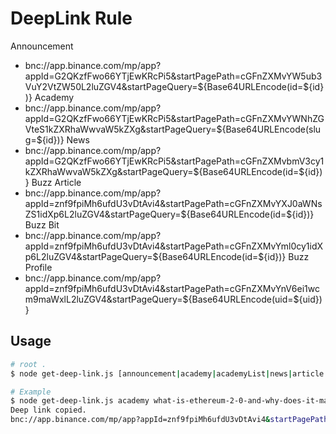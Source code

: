 # DeepLink Rule

Announcement
  * bnc://app.binance.com/mp/app?appId=G2QKzfFwo66YTjEwKRcPi5&startPagePath=cGFnZXMvYW5ub3VuY2VtZW50L2luZGV4&startPageQuery=${Base64URLEncode(id=${id})}
Academy
  * bnc://app.binance.com/mp/app?appId=G2QKzfFwo66YTjEwKRcPi5&startPagePath=cGFnZXMvYWNhZGVteS1kZXRhaWwvaW5kZXg&startPageQuery=${Base64URLEncode(slug=${id})}
News
  * bnc://app.binance.com/mp/app?appId=G2QKzfFwo66YTjEwKRcPi5&startPagePath=cGFnZXMvbmV3cy1kZXRhaWwvaW5kZXg&startPageQuery=${Base64URLEncode(id=${id})}
Buzz Article
  * bnc://app.binance.com/mp/app?appId=znf9fpiMh6ufdU3vDtAvi4&startPagePath=cGFnZXMvYXJ0aWNsZS1idXp6L2luZGV4&startPageQuery=${Base64URLEncode(id=${id})}
Buzz Bit
  * bnc://app.binance.com/mp/app?appId=znf9fpiMh6ufdU3vDtAvi4&startPagePath=cGFnZXMvYml0cy1idXp6L2luZGV4&startPageQuery=${Base64URLEncode(id=${id})}
Buzz Profile
  * bnc://app.binance.com/mp/app?appId=znf9fpiMh6ufdU3vDtAvi4&startPagePath=cGFnZXMvYnV6ei1wcm9maWxlL2luZGV4&startPageQuery=${Base64URLEncode(uid=${uid})}

## Usage

```bash
# root .
$ node get-deep-link.js [announcement|academy|academyList|news|article|bit|profile] 11

# Example
$ node get-deep-link.js academy what-is-ethereum-2-0-and-why-does-it-matter
Deep link copied.
bnc://app.binance.com/mp/app?appId=znf9fpiMh6ufdU3vDtAvi4&startPagePath=cGFnZXMvYWNhZGVteS1idXp6L2luZGV4&startPageQuery=YXJ0aWNsZVNsdWc9d2hhdC1pcy1ldGhlcmV1bS0yLTAtYW5kLXdoeS1kb2VzLWl0LW1hdHRlcg==
```